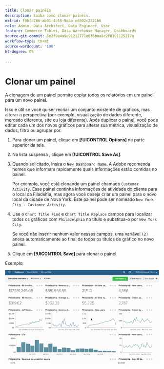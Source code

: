 ```yaml
---
title: Clonar painéis
description: Saiba como clonar painéis.
exl-id: f0bfa786-ab01-4c55-9d8a-ed002c2321b6
role: Admin, Data Architect, Data Engineer, User
feature: Commerce Tables, Data Warehouse Manager, Dashboards
source-git-commit: 6e2f9e4a9e91212771e6f6baa8c2f8101125217a
workflow-type: tm+mt
source-wordcount: '196'
ht-degree: 0%

---
```


# Clonar um painel

A clonagem de um painel permite copiar todos os relatórios em um painel para um novo painel.

Isso é útil se você quiser recriar um conjunto existente de gráficos, mas alterar a perspectiva (por exemplo, visualização de dados diferente, mercado diferente, site ou loja diferente). Após duplicar o painel, você pode editar cada um dos novos gráficos para alterar sua métrica, visualização de dados, filtro ou agrupar por.

1. Para clonar um painel, clique em **[!UICONTROL Options]** na parte superior da tela.

1. Na lista suspensa , clique em **[!UICONTROL Save As]**.

1. Quando solicitado, insira o `New Dashboard Name`. A Adobe recomenda nomes que informam rapidamente quais informações estão contidas no painel.

   Por exemplo, você está clonando um painel chamado `Customer Activity`. Esse painel continha informações de atividade do cliente para o local da Filadélfia, mas agora você deseja criar um painel para o novo local da cidade de Nova York. Este painel pode ser nomeado `New York City - Customer Activity`.

1. Use o `Chart Title Find` e `Chart Title Replace` campos para localizar todos os gráficos com `Philadelphia` no título e substitua-o por `New York City`.

   Se você não inserir nenhum valor nesses campos, uma variável `(2)` anexa automaticamente ao final de todos os títulos de gráfico no novo painel.

1. Clique em **[!UICONTROL Save]** para clonar o painel.

Exemplo:

![clonar painel](../../assets/datgif.gif)
